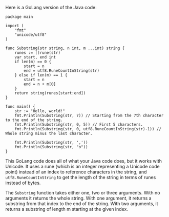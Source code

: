 Here is a GoLang version of the Java code:

```golang
package main

import (
	"fmt"
	"unicode/utf8"
)

func Substring(str string, n int, m ...int) string {
	runes := []rune(str)
	var start, end int
	if len(m) == 0 {
		start = n
		end = utf8.RuneCountInString(str)
	} else if len(m) == 1 {
		start = n
		end = n + m[0]
	}
	return string(runes[start:end])
}

func main() {
	str := "Hello, world!"
	fmt.Println(Substring(str, 7)) // Starting from the 7th character to the end of the string.
	fmt.Println(Substring(str, 0, 5)) // First 5 characters.
	fmt.Println(Substring(str, 0, utf8.RuneCountInString(str)-1)) // Whole string minus the last character.

	fmt.Println(Substring(str, ','))
	fmt.Println(Substring(str, "o"))
}
```

This GoLang code does all of what your Java code does, but it works with Unicode. It uses a rune (which is an integer representing a Unicode code point) instead of an index to reference characters in the string, and `utf8.RuneCountInString` to get the length of the string in terms of runes instead of bytes.

The `Substring` function takes either one, two or three arguments. With no arguments it returns the whole string. With one argument, it returns a substring from that index to the end of the string. With two arguments, it returns a substring of length m starting at the given index.
